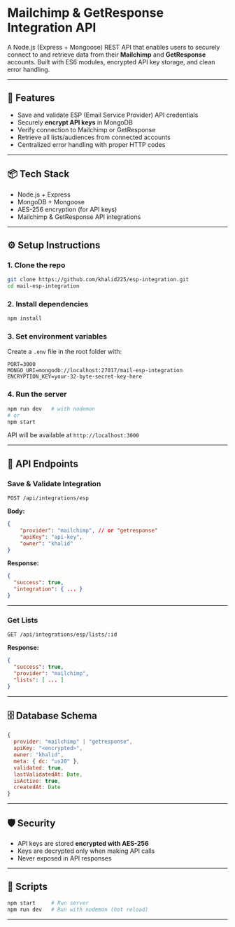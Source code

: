 # Mailchimp & GetResponse Integration API

A Node.js (Express + Mongoose) REST API that enables users to securely connect to and retrieve data from their **Mailchimp** and **GetResponse** accounts. Built with ES6 modules, encrypted API key storage, and clean error handling.

---

## 🚀 Features

- Save and validate ESP (Email Service Provider) API credentials
- Securely **encrypt API keys** in MongoDB
- Verify connection to Mailchimp or GetResponse
- Retrieve all lists/audiences from connected accounts
- Centralized error handling with proper HTTP codes

---

## 📦 Tech Stack

- Node.js + Express
- MongoDB + Mongoose
- AES-256 encryption (for API keys)
- Mailchimp & GetResponse API integrations

---

## ⚙️ Setup Instructions

### 1. Clone the repo

```bash
git clone https://github.com/khalid225/esp-integration.git
cd mail-esp-integration
```

### 2. Install dependencies

```bash
npm install
```

### 3. Set environment variables

Create a `.env` file in the root folder with:

```env
PORT=3000
MONGO_URI=mongodb://localhost:27017/mail-esp-integration
ENCRYPTION_KEY=your-32-byte-secret-key-here
```

### 4. Run the server

```bash
npm run dev   # with nodemon
# or
npm start
```

API will be available at `http://localhost:3000`

---

## 📌 API Endpoints

### Save & Validate Integration

```http
POST /api/integrations/esp
```

**Body:**

```json
{
	"provider": "mailchimp", // or "getresponse"
	"apiKey": "api-key",
	"owner": "khalid"
}
```

**Response:**

```json
{
  "success": true,
  "integration": { ... }
}
```

---

### Get Lists

```http
GET /api/integrations/esp/lists/:id
```

**Response:**

```json
{
  "success": true,
  "provider": "mailchimp",
  "lists": [ ... ]
}
```

---

## 🗄️ Database Schema

```js
{
  provider: "mailchimp" | "getresponse",
  apiKey: "<encrypted>",
  owner: "khalid",
  meta: { dc: "us20" },
  validated: true,
  lastValidatedAt: Date,
  isActive: true,
  createdAt: Date
}
```

---

## 🛡️ Security

- API keys are stored **encrypted with AES-256**
- Keys are decrypted only when making API calls
- Never exposed in API responses

---

## 📖 Scripts

```bash
npm start     # Run server
npm run dev   # Run with nodemon (hot reload)
```

---
